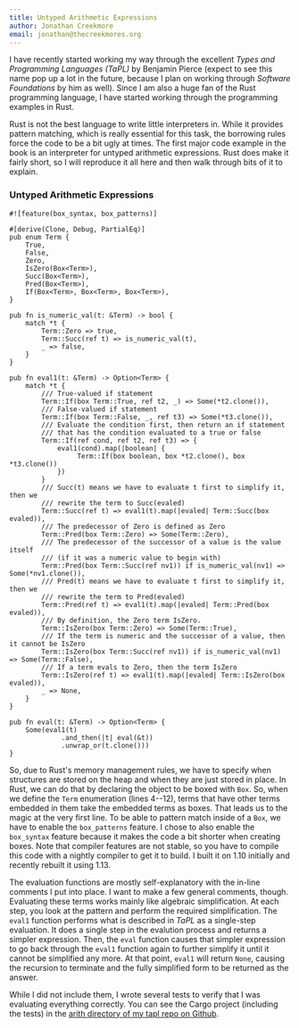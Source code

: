 ```yaml
---
title: Untyped Arithmetic Expressions
author: Jonathan Creekmore
email: jonathan@thecreekmores.org
---
```


I have recently started working my way through the excellent
*Types and Programming Languages (TaPL)* by Benjamin Pierce (expect to
see this name pop up a lot in the future, because I plan on working
through *Software Foundations* by him as well). Since I am also a huge
fan of the Rust programming language, I have started working through
the programming examples in Rust.

Rust is not the best language to write little interpreters in. While it
provides pattern matching, which is really essential for this task, the
borrowing rules force the code to be a bit ugly at times. The first major
code example in the book is an interpreter for untyped arithmetic expressions.
Rust does make it fairly short, so I will reproduce it all here and then
walk through bits of it to explain.

### Untyped Arithmetic Expressions

~~~~~ { .rust .numberLines }
#![feature(box_syntax, box_patterns)]

#[derive(Clone, Debug, PartialEq)]
pub enum Term {
    True,
    False,
    Zero,
    IsZero(Box<Term>),
    Succ(Box<Term>),
    Pred(Box<Term>),
    If(Box<Term>, Box<Term>, Box<Term>),
}

pub fn is_numeric_val(t: &Term) -> bool {
    match *t {
        Term::Zero => true,
        Term::Succ(ref t) => is_numeric_val(t),
        _ => false,
    }
}

pub fn eval1(t: &Term) -> Option<Term> {
    match *t {
        /// True-valued if statement
        Term::If(box Term::True, ref t2, _) => Some(*t2.clone()),
        /// False-valued if statement
        Term::If(box Term::False, _, ref t3) => Some(*t3.clone()),
        /// Evaluate the condition first, then return an if statement
        /// that has the condition evaluated to a true or false
        Term::If(ref cond, ref t2, ref t3) => {
            eval1(cond).map(|boolean| {
                 Term::If(box boolean, box *t2.clone(), box *t3.clone())
            })
        }
        /// Succ(t) means we have to evaluate t first to simplify it, then we
        /// rewrite the term to Succ(evaled)
        Term::Succ(ref t) => eval1(t).map(|evaled| Term::Succ(box evaled)),
        /// The predecessor of Zero is defined as Zero
        Term::Pred(box Term::Zero) => Some(Term::Zero),
        /// The predecessor of the successor of a value is the value itself
        /// (if it was a numeric value to begin with)
        Term::Pred(box Term::Succ(ref nv1)) if is_numeric_val(nv1) => Some(*nv1.clone()),
        /// Pred(t) means we have to evaluate t first to simplify it, then we
        /// rewrite the term to Pred(evaled)
        Term::Pred(ref t) => eval1(t).map(|evaled| Term::Pred(box evaled)),
        /// By definition, the Zero term IsZero.
        Term::IsZero(box Term::Zero) => Some(Term::True),
        /// If the term is numeric and the successor of a value, then it cannot be IsZero
        Term::IsZero(box Term::Succ(ref nv1)) if is_numeric_val(nv1) => Some(Term::False),
        /// If a term evals to Zero, then the term IsZero
        Term::IsZero(ref t) => eval1(t).map(|evaled| Term::IsZero(box evaled)),
        _ => None,
    }
}

pub fn eval(t: &Term) -> Option<Term> {
    Some(eval1(t)
             .and_then(|t| eval(&t))
             .unwrap_or(t.clone()))
}

~~~~~

So, due to Rust's memory management rules, we have to specify when structures are stored on the heap
and when they are just stored in place. In Rust, we can do that by declaring the object to be boxed
with `Box`. So, when we define the `Term` enumeration (lines 4--12), terms that have other terms
embedded in them take the embedded terms as boxes. That leads us to the magic at the very first line.
To be able to pattern match inside of a `Box`, we have to enable the `box_patterns` feature. I chose
to also enable the `box_syntax` feature because it makes the code a bit shorter when creating boxes.
Note that compiler features are not stable, so you have to compile this code with a nightly compiler
to get it to build. I built it on 1.10 initially and recently rebuilt it using 1.13.

The evaluation functions are mostly self-explanatory with the in-line comments I put into place. I want
to make a few general comments, though. Evaluating these terms works mainly like algebraic simplification.
At each step, you look at the pattern and perform the required simplification. The `eval1` function performs
what is described in *TaPL* as a single-step evaluation. It does a single step in the evalution process and
returns a simpler expression. Then, the `eval` function causes that simpler expression to go back through
the `eval1` function again to further simplify it until it cannot be simplified any more. At that point,
`eval1` will return `None`, causing the recursion to terminate and the fully simplified form to be
returned as the answer.

While I did not include them, I wrote several tests to verify that I was evaluating everything correctly.
You can see the Cargo project (including the tests) in the
[arith directory of my tapl repo on Github](https://github.com/jcreekmore/tapl/tree/master/arith).
